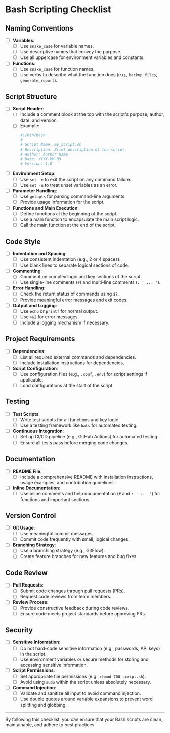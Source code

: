 # Bash Scripting Checklist

## Naming Conventions

- [ ] **Variables**:
  - [ ] Use `snake_case` for variable names.
  - [ ] Use descriptive names that convey the purpose.
  - [ ] Use all uppercase for environment variables and constants.

- [ ] **Functions**:
  - [ ] Use `snake_case` for function names.
  - [ ] Use verbs to describe what the function does (e.g., `backup_files`, `generate_report`).

## Script Structure

- [ ] **Script Header**:
  - [ ] Include a comment block at the top with the script's purpose, author, date, and version.
  - [ ] Example:
    ```bash
    #!/bin/bash
    # 
    # Script Name: my_script.sh
    # Description: Brief description of the script.
    # Author: Author Name
    # Date: YYYY-MM-DD
    # Version: 1.0
    ```

- [ ] **Environment Setup**:
  - [ ] Use `set -e` to exit the script on any command failure.
  - [ ] Use `set -u` to treat unset variables as an error.

- [ ] **Parameter Handling**:
  - [ ] Use `getopts` for parsing command-line arguments.
  - [ ] Provide usage information for the script.

- [ ] **Functions and Main Execution**:
  - [ ] Define functions at the beginning of the script.
  - [ ] Use a main function to encapsulate the main script logic.
  - [ ] Call the main function at the end of the script.

## Code Style

- [ ] **Indentation and Spacing**:
  - [ ] Use consistent indentation (e.g., 2 or 4 spaces).
  - [ ] Use blank lines to separate logical sections of code.

- [ ] **Commenting**:
  - [ ] Comment on complex logic and key sections of the script.
  - [ ] Use single-line comments (`#`) and multi-line comments (`: ' ... '`).

- [ ] **Error Handling**:
  - [ ] Check the return status of commands using `$?`.
  - [ ] Provide meaningful error messages and exit codes.

- [ ] **Output and Logging**:
  - [ ] Use `echo` or `printf` for normal output.
  - [ ] Use `>&2` for error messages.
  - [ ] Include a logging mechanism if necessary.

## Project Requirements

- [ ] **Dependencies**:
  - [ ] List all required external commands and dependencies.
  - [ ] Include installation instructions for dependencies.

- [ ] **Script Configuration**:
  - [ ] Use configuration files (e.g., `.conf`, `.env`) for script settings if applicable.
  - [ ] Load configurations at the start of the script.

## Testing

- [ ] **Test Scripts**:
  - [ ] Write test scripts for all functions and key logic.
  - [ ] Use a testing framework like `bats` for automated testing.

- [ ] **Continuous Integration**:
  - [ ] Set up CI/CD pipeline (e.g., GitHub Actions) for automated testing.
  - [ ] Ensure all tests pass before merging code changes.

## Documentation

- [ ] **README File**:
  - [ ] Include a comprehensive README with installation instructions, usage examples, and contribution guidelines.

- [ ] **Inline Documentation**:
  - [ ] Use inline comments and help documentation (`#` and `: ' ... '`) for functions and important sections.

## Version Control

- [ ] **Git Usage**:
  - [ ] Use meaningful commit messages.
  - [ ] Commit code frequently with small, logical changes.

- [ ] **Branching Strategy**:
  - [ ] Use a branching strategy (e.g., GitFlow).
  - [ ] Create feature branches for new features and bug fixes.

## Code Review

- [ ] **Pull Requests**:
  - [ ] Submit code changes through pull requests (PRs).
  - [ ] Request code reviews from team members.

- [ ] **Review Process**:
  - [ ] Provide constructive feedback during code reviews.
  - [ ] Ensure code meets project standards before approving PRs.

## Security

- [ ] **Sensitive Information**:
  - [ ] Do not hard-code sensitive information (e.g., passwords, API keys) in the script.
  - [ ] Use environment variables or secure methods for storing and accessing sensitive information.

- [ ] **Script Permissions**:
  - [ ] Set appropriate file permissions (e.g., `chmod 700 script.sh`).
  - [ ] Avoid using `sudo` within the script unless absolutely necessary.

- [ ] **Command Injection**:
  - [ ] Validate and sanitize all input to avoid command injection.
  - [ ] Use double quotes around variable expansions to prevent word splitting and globbing.

---

By following this checklist, you can ensure that your Bash scripts are clean, maintainable, and adhere to best practices.
